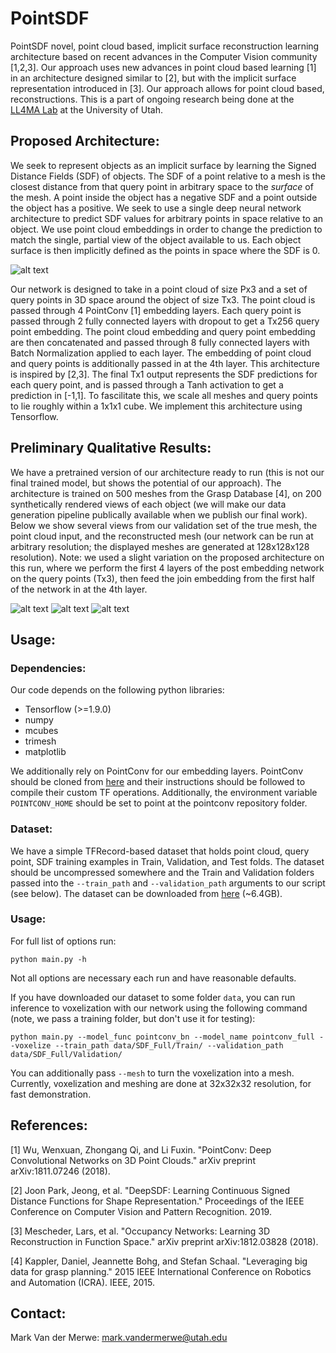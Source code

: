 # PointSDF

PointSDF novel, point cloud based, implicit surface reconstruction learning architecture based on recent advances in the Computer Vision community [1,2,3]. Our approach uses new advances in point cloud based learning [1] in an architecture designed similar to [2], but with the implicit surface representation introduced in [3]. Our approach allows for point cloud based, reconstructions. This is a part of ongoing research being done at the [LL4MA Lab](https://robot-learning.cs.utah.edu/) at the University of Utah.

## Proposed Architecture:

We seek to represent objects as an implicit surface by learning the Signed Distance Fields (SDF) of objects. The SDF of a point relative to a mesh is the closest distance from that query point in arbitrary space to the _surface_ of the mesh. A point inside the object has a negative SDF and a point outside the object has a positive. We seek to use a single deep neural network architecture to predict SDF values for arbitrary points in space relative to an object. We use point cloud embeddings in order to change the prediction to match the single, partial view of the object available to us. Each object surface is then implicitly defined as the points in space where the SDF is 0.

![alt text](https://github.com/mvandermerwe/PointSDF/raw/master/images/point_sdf_architecture.png)

Our network is designed to take in a point cloud of size Px3 and a set of query points in 3D space around the object of size Tx3. The point cloud is passed through 4 PointConv [1] embedding layers. Each query point is passed through 2 fully connected layers with dropout to get a Tx256 query point embedding. The point cloud embedding and query point embedding are then concatenated and passed through 8 fully connected layers with Batch Normalization applied to each layer. The embedding of point cloud and query points is additionally passed in at the 4th layer. This architecture is inspired by [2,3]. The final Tx1 output represents the SDF predictions for each query point, and is passed through a Tanh activation to get a prediction in [-1,1]. To fascilitate this, we scale all meshes and query points to lie roughly within a 1x1x1 cube. We implement this architecture using Tensorflow.

## Preliminary Qualitative Results:

We have a pretrained version of our architecture ready to run (this is not our final trained model, but shows the potential of our approach). The architecture is trained on 500 meshes from the Grasp Database [4], on 200 synthetically rendered views of each object (we will make our data generation pipeline publically available when we publish our final work). Below we show several views from our validation set of the true mesh, the point cloud input, and the reconstructed mesh (our network can be run at arbitrary resolution; the displayed meshes are generated at 128x128x128 resolution). Note: we used a slight variation on the proposed architecture on this run, where we perform the first 4 layers of the post embedding network on the query points (Tx3), then feed the join embedding from the first half of the network in at the 4th layer.

![alt text](https://github.com/mvandermerwe/PointSDF/raw/master/images/can_012.png)
![alt text](https://github.com/mvandermerwe/PointSDF/raw/master/images/cellphone_039.png)
![alt text](https://github.com/mvandermerwe/PointSDF/raw/master/images/jar_002.png)

## Usage:

### Dependencies:

Our code depends on the following python libraries:
 * Tensorflow (>=1.9.0)
 * numpy
 * mcubes
 * trimesh
 * matplotlib
 
We additionally rely on PointConv for our embedding layers. PointConv should be cloned from [here](https://github.com/DylanWusee/pointconv) and their instructions should be followed to compile their custom TF operations. Additionally, the environment variable `POINTCONV_HOME` should be set to point at the pointconv repository folder.

### Dataset:

We have a simple TFRecord-based dataset that holds point cloud, query point, SDF training examples in Train, Validation, and Test folds. The dataset should be uncompressed somewhere and the Train and Validation folders passed into the `--train_path` and `--validation_path` arguments to our script (see below). The dataset can be downloaded from [here](https://uofu.box.com/s/xz9nromkjick63kb4fhmx3routy2klsp) (~6.4GB).

### Usage:

For full list of options run:
```
python main.py -h
```
Not all options are necessary each run and have reasonable defaults.

If you have downloaded our dataset to some folder `data`, you can run inference to voxelization with our network using the following command (note, we pass a training folder, but don't use it for testing):
```
python main.py --model_func pointconv_bn --model_name pointconv_full --voxelize --train_path data/SDF_Full/Train/ --validation_path data/SDF_Full/Validation/
```
You can additionally pass `--mesh` to turn the voxelization into a mesh. Currently, voxelization and meshing are done at 32x32x32 resolution, for fast demonstration.

## References:

[1] Wu, Wenxuan, Zhongang Qi, and Li Fuxin. "PointConv: Deep Convolutional Networks on 3D Point Clouds." arXiv preprint arXiv:1811.07246 (2018).

[2] Joon Park, Jeong, et al. "DeepSDF: Learning Continuous Signed Distance Functions for Shape Representation." Proceedings of the IEEE Conference on Computer Vision and Pattern Recognition. 2019.

[3] Mescheder, Lars, et al. "Occupancy Networks: Learning 3D Reconstruction in Function Space." arXiv preprint arXiv:1812.03828 (2018).

[4] Kappler, Daniel, Jeannette Bohg, and Stefan Schaal. "Leveraging big data for grasp planning." 2015 IEEE International Conference on Robotics and Automation (ICRA). IEEE, 2015.

## Contact:

Mark Van der Merwe: mark.vandermerwe@utah.edu
